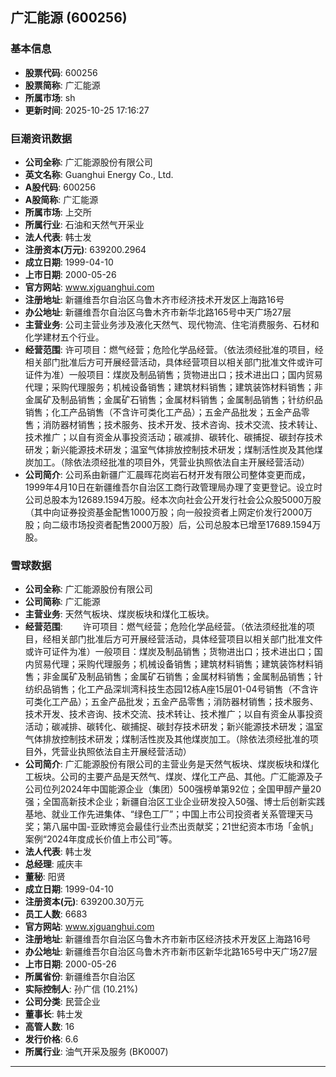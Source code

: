 ## 广汇能源 (600256)

### 基本信息

- **股票代码**: 600256
- **股票简称**: 广汇能源
- **所属市场**: sh
- **更新时间**: 2025-10-25 17:16:27

### 巨潮资讯数据

- **公司全称**: 广汇能源股份有限公司
- **英文名称**: Guanghui Energy Co., Ltd.
- **A股代码**: 600256
- **A股简称**: 广汇能源
- **所属市场**: 上交所
- **所属行业**: 石油和天然气开采业
- **法人代表**: 韩士发
- **注册资本(万元)**: 639200.2964
- **成立日期**: 1999-04-10
- **上市日期**: 2000-05-26
- **官方网站**: www.xjguanghui.com
- **注册地址**: 新疆维吾尔自治区乌鲁木齐市经济技术开发区上海路16号
- **办公地址**: 新疆维吾尔自治区乌鲁木齐市新华北路165号中天广场27层
- **主营业务**: 公司主营业务涉及液化天然气、现代物流、住宅消费服务、石材和化学建材五个行业。
- **经营范围**: 许可项目：燃气经营；危险化学品经营。（依法须经批准的项目，经相关部门批准后方可开展经营活动，具体经营项目以相关部门批准文件或许可证件为准）一般项目：煤炭及制品销售；货物进出口；技术进出口；国内贸易代理；采购代理服务；机械设备销售；建筑材料销售；建筑装饰材料销售；非金属矿及制品销售；金属矿石销售；金属材料销售；金属制品销售；针纺织品销售；化工产品销售（不含许可类化工产品）；五金产品批发；五金产品零售；消防器材销售；技术服务、技术开发、技术咨询、技术交流、技术转让、技术推广；以自有资金从事投资活动；碳减排、碳转化、碳捕捉、碳封存技术研发；新兴能源技术研发；温室气体排放控制技术研发；煤制活性炭及其他煤炭加工。（除依法须经批准的项目外，凭营业执照依法自主开展经营活动）
- **公司简介**: 公司系由新疆广汇晨晖花岗岩石材开发有限公司整体变更而成，1999年4月10日在新疆维吾尔自治区工商行政管理局办理了变更登记。设立时公司总股本为12689.1594万股。经本次向社会公开发行社会公众股5000万股（其中向证券投资基金配售1000万股；向一般投资者上网定价发行2000万股；向二级市场投资者配售2000万股）后，公司总股本已增至17689.1594万股。

### 雪球数据

- **公司全称**: 广汇能源股份有限公司
- **公司简称**: 广汇能源
- **主营业务**: 天然气板块、煤炭板块和煤化工板块。
- **经营范围**: 　　许可项目：燃气经营；危险化学品经营。（依法须经批准的项目，经相关部门批准后方可开展经营活动，具体经营项目以相关部门批准文件或许可证件为准）一般项目：煤炭及制品销售；货物进出口；技术进出口；国内贸易代理；采购代理服务；机械设备销售；建筑材料销售；建筑装饰材料销售；非金属矿及制品销售；金属矿石销售；金属材料销售；金属制品销售；针纺织品销售；化工产品深圳湾科技生态园12栋A座15层01-04号销售（不含许可类化工产品）；五金产品批发；五金产品零售；消防器材销售；技术服务、技术开发、技术咨询、技术交流、技术转让、技术推广；以自有资金从事投资活动；碳减排、碳转化、碳捕捉、碳封存技术研发；新兴能源技术研发；温室气体排放控制技术研发；煤制活性炭及其他煤炭加工。（除依法须经批准的项目外，凭营业执照依法自主开展经营活动）
- **公司简介**: 广汇能源股份有限公司的主营业务是天然气板块、煤炭板块和煤化工板块。公司的主要产品是天然气、煤炭、煤化工产品、其他。广汇能源及子公司位列2024年中国能源企业（集团）500强榜单第92位；全国甲醇产量20强；全国高新技术企业；新疆自治区工业企业研发投入50强、博士后创新实践基地、就业工作先进集体、“绿色工厂”；中国上市公司投资者关系管理天马奖；第八届中国-亚欧博览会最佳行业杰出贡献奖；21世纪资本市场「金帆」案例“2024年度成长价值上市公司”等。
- **法人代表**: 韩士发
- **总经理**: 戚庆丰
- **董秘**: 阳贤
- **成立日期**: 1999-04-10
- **注册资本(元)**: 639200.30万元
- **员工人数**: 6683
- **官方网站**: www.xjguanghui.com
- **注册地址**: 新疆维吾尔自治区乌鲁木齐市新市区经济技术开发区上海路16号
- **办公地址**: 新疆维吾尔自治区乌鲁木齐市新市区新华北路165号中天广场27层
- **上市日期**: 2000-05-26
- **所属省份**: 新疆维吾尔自治区
- **实际控制人**: 孙广信 (10.21%)
- **公司分类**: 民营企业
- **董事长**: 韩士发
- **高管人数**: 16
- **发行价格**: 6.6
- **所属行业**: 油气开采及服务 (BK0007)

---